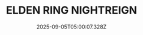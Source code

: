 ---
title: "ELDEN RING NIGHTREIGN"
id: 2622380
date: 2025-09-05T05:00:07.328Z
link: games/steam/recent/elden-ring-nightreign
image: http://media.steampowered.com/steamcommunity/public/images/apps/2622380/c59f3732d379c9667450b174353d69d5bcea95a5.jpg
playtime_2weeks: 2117
playtime_forever: 12865
playtime_windows_forever: 0
playtime_mac_forever: 0
playtime_linux_forever: 12865
playtime_deck_forever: 12865
---